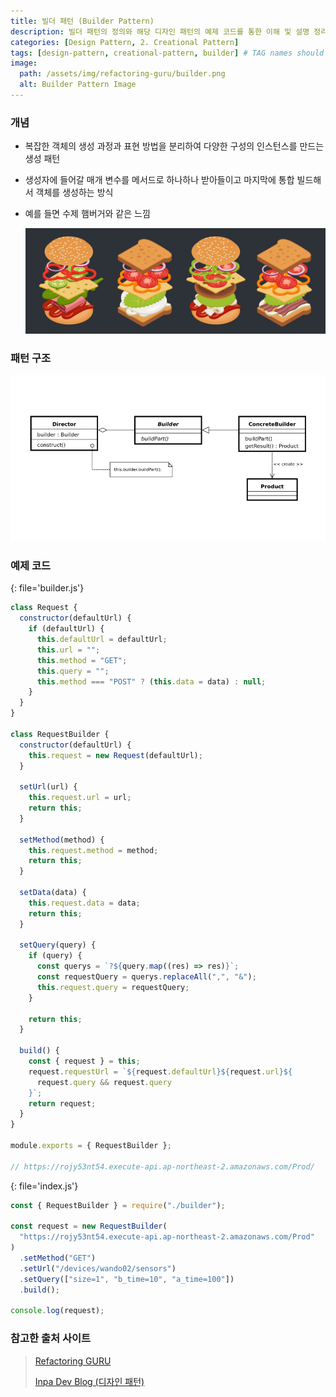 ```yaml
---
title: 빌더 패턴 (Builder Pattern)
description: 빌더 패턴의 정의와 해당 디자인 패턴의 예제 코드를 통한 이해 및 설명 정리
categories: [Design Pattern, 2. Creational Pattern]
tags: [design-pattern, creational-pattern, builder] # TAG names should always be lowercase
image:
  path: /assets/img/refactoring-guru/builder.png
  alt: Builder Pattern Image
---
```


### 개념

- 복잡한 객체의 생성 과정과 표현 방법을 분리하여 다양한 구성의 인스턴스를 만드는 생성 패턴

- 생성자에 들어갈 매개 변수를 메서드로 하나하나 받아들이고 마지막에 통합 빌드해서 객체를 생성하는 방식

- 예를 들면 수제 햄버거와 같은 느낌

  ![builder_example](/assets/img/example/builder_example.png)

### 패턴 구조

![builder](/assets/img/structure/builder.png)

### 예제 코드

{: file='builder.js'}

```js
class Request {
  constructor(defaultUrl) {
    if (defaultUrl) {
      this.defaultUrl = defaultUrl;
      this.url = "";
      this.method = "GET";
      this.query = "";
      this.method === "POST" ? (this.data = data) : null;
    }
  }
}

class RequestBuilder {
  constructor(defaultUrl) {
    this.request = new Request(defaultUrl);
  }

  setUrl(url) {
    this.request.url = url;
    return this;
  }

  setMethod(method) {
    this.request.method = method;
    return this;
  }

  setData(data) {
    this.request.data = data;
    return this;
  }

  setQuery(query) {
    if (query) {
      const querys = `?${query.map((res) => res)}`;
      const requestQuery = querys.replaceAll(",", "&");
      this.request.query = requestQuery;
    }

    return this;
  }

  build() {
    const { request } = this;
    request.requestUrl = `${request.defaultUrl}${request.url}${
      request.query && request.query
    }`;
    return request;
  }
}

module.exports = { RequestBuilder };

// https://rojy53nt54.execute-api.ap-northeast-2.amazonaws.com/Prod/
```

{: file='index.js'}

```js
const { RequestBuilder } = require("./builder");

const request = new RequestBuilder(
  "https://rojy53nt54.execute-api.ap-northeast-2.amazonaws.com/Prod"
)
  .setMethod("GET")
  .setUrl("/devices/wando02/sensors")
  .setQuery(["size=1", "b_time=10", "a_time=100"])
  .build();

console.log(request);
```

### 참고한 출처 사이트

> [Refactoring GURU](https://refactoring.guru/ko/design-patterns)
>
> [Inpa Dev Blog (디자인 패턴)](https://inpa.tistory.com/category/%EB%94%94%EC%9E%90%EC%9D%B8%20%ED%8C%A8%ED%84%B4)

